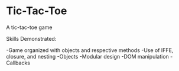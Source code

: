# Tic-Tac-Toe
A tic-tac-toe game

Skills Demonstrated:

-Game organized with objects and respective methods
-Use of IFFE, closure, and nesting
-Objects
-Modular design
-DOM manipulation
-Callbacks
